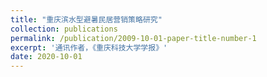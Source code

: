 ```yaml
---
title: "重庆滨水型避暑民居营销策略研究"
collection: publications
permalink: /publication/2009-10-01-paper-title-number-1
excerpt: '通讯作者，《重庆科技大学学报》'
date: 2020-10-01
---
```

